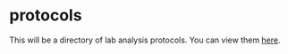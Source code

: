 protocols
=========

This will be a directory of lab analysis protocols. You can view them [here](http://lcolladotor.github.io/protocols/).


